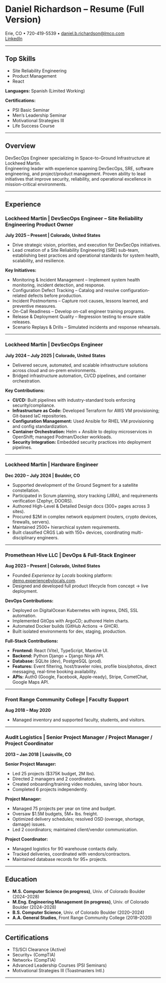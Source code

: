 # Daniel Richardson – Resume (Full Version)

Erie, CO • 720-419-5539 • daniel.b.richardson@lmco.com  
[LinkedIn](https://www.linkedin.com/in/dj-b-richardson)

---

## Top Skills
- Site Reliability Engineering  
- Product Management  
- React  

**Languages:** Spanish (Limited Working)  

**Certifications:**  
- PSI Basic Seminar  
- Men’s Leadership Seminar  
- Motivational Strategies III  
- Life Success Course  

---

## Overview
DevSecOps Engineer specializing in Space-to-Ground Infrastructure at Lockheed Martin.  
Engineering leader with experience spanning DevSecOps, SRE, software engineering, and project/product management. Proven ability to lead initiatives that improve security, reliability, and operational excellence in mission-critical environments.

---

## Experience

### Lockheed Martin | DevSecOps Engineer – Site Reliability Engineering Product Owner  
**July 2025 – Present | Colorado, United States**  
- Drive strategic vision, priorities, and execution for DevSecOps initiatives.  
- Lead creation of a Site Reliability Engineering (SRE) sub-team, establishing best practices and operational standards for system health, scalability, and resilience.  

**Key Initiatives:**  
- Monitoring & Incident Management – Implement system health monitoring, incident detection, and response.  
- Configuration Defect Tracking – Catalog and resolve configuration-related defects before production.  
- Incident Postmortems – Capture root causes, lessons learned, and preventive measures.  
- On-Call Readiness – Develop on-call engineer training programs.  
- Release & Deployment Quality – Regression testing to ensure stable releases.  
- Scenario Replays & Drills – Simulated incidents and response rehearsals.  

---

### Lockheed Martin | DevSecOps Engineer  
**July 2024 – July 2025 | Colorado, United States**  
- Delivered secure, automated, and scalable infrastructure solutions across cloud and on-prem environments.  
- Bridged infrastructure automation, CI/CD pipelines, and container orchestration.  

**Key Contributions:**  
- **CI/CD:** Built pipelines with industry-standard tools enforcing security/compliance.  
- **Infrastructure as Code:** Developed Terraform for AWS VM provisioning; Git-based IaC repositories.  
- **Configuration Management:** Used Ansible for RHEL VM provisioning and config standardization.  
- **Container Orchestration:** Helm + Ansible to deploy microservices in OpenShift; managed Podman/Docker workloads.  
- **Security Integration:** Embedded security practices into deployment pipelines.  

---

### Lockheed Martin | Hardware Engineer  
**Dec 2020 – July 2024 | Boulder, CO**  
- Supported development of the Ground Segment for a satellite constellation.  
- Participated in Scrum planning, story tracking (JIRA), and requirements verification (Zephyr, DOORS).  
- Authored High-Level & Detailed Design docs (300+ pages across 3 sites).  
- Procured $2M in complex network equipment (routers, crypto devices, firewalls, servers).  
- Maintained 2500+ hierarchical system requirements.  
- Built classified CRGS Lab with 150+ devices, coordinating multi-disciplinary engineers.  

---

### Promethean Hive LLC | DevOps & Full-Stack Engineer  
**Aug 2023 – Present | Colorado, United States**  
- Founded *Experience by Locals* booking platform: [demo.experiencebylocals.com](https://demo.experiencebylocals.com).  
- Designed and developed full product lifecycle from concept → live deployment.  

**DevOps Contributions:**  
- Deployed on DigitalOcean Kubernetes with ingress, DNS, SSL automation.  
- Implemented GitOps with ArgoCD; authored Helm charts.  
- Automated Docker builds (GitHub Actions → GHCR).  
- Built isolated environments for dev, staging, production.  

**Full-Stack Contributions:**  
- **Frontend:** React (Vite), TypeScript, Mantine UI.  
- **Backend:** Python Django + Django Ninja API.  
- **Database:** SQLite (dev), PostgreSQL (prod).  
- **Features:** Event filtering, host/traveler roles, profile bios/photos, direct messaging, real-time booking availability.  
- **APIs:** Auth0 (Google, Facebook, Apple-ready), Stripe, CometChat, Google Maps API.  

---

### Front Range Community College | Faculty Support  
**Aug 2018 – May 2020**  
- Managed inventory and supported faculty, students, and visitors.  

---

### Audit Logistics | Senior Project Manager / Project Manager / Project Coordinator  
**2013 – Jan 2018 | Louisville, CO**  

**Senior Project Manager:**  
- Led 25 projects ($375K budget, 2M lbs).  
- Directed 2 managers and 2 coordinators.  
- Created onboarding/training video modules, saving labor hours.  
- Completed 6 projects independently.  

**Project Manager:**  
- Managed 75 projects per year on time and budget.  
- Oversaw $1.5M budgets, 5M+ lbs. freight.  
- Optimized delivery schedules; resolved OSD (overage, shortage, damage) issues.  
- Led 2 coordinators; maintained client/vendor communication.  

**Project Coordinator:**  
- Managed logistics for 90 warehouse contacts daily.  
- Tracked deliveries, coordinated with vendors/contractors.  
- Maintained database records for 95+ projects.  

---

## Education
- **M.S. Computer Science (in progress)**, Univ. of Colorado Boulder (2024–2028)  
- **M.Eng. Engineering Management (in progress)**, Univ. of Colorado Boulder (2024–2028)  
- **B.S. Computer Science**, Univ. of Colorado Boulder (2020–2024)  
- **A.A. General Studies**, Front Range Community College (2018–2020)  

---

## Certifications
- TS/SCI Clearance (Active)  
- Security+ (CompTIA)  
- Network+ (CompTIA)  
- Advanced Leadership Courses (PSI Seminars)  
- Motivational Strategies III (Toastmasters Intl.)  

---
